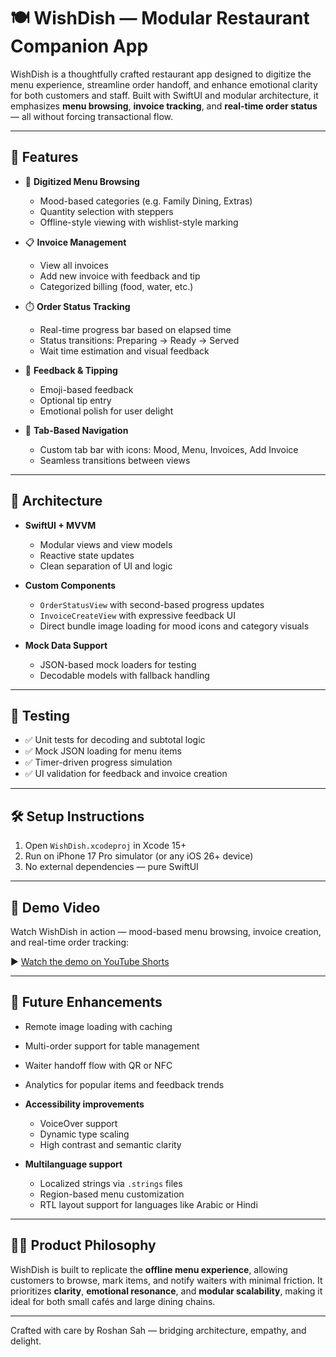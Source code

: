 # 🍽️ WishDish — Modular Restaurant Companion App

WishDish is a thoughtfully crafted restaurant app designed to digitize the menu experience, streamline order handoff, and enhance emotional clarity for both customers and staff. Built with SwiftUI and modular architecture, it emphasizes **menu browsing**, **invoice tracking**, and **real-time order status** — all without forcing transactional flow.

---

## 🚀 Features

- 🧾 **Digitized Menu Browsing**
  - Mood-based categories (e.g. Family Dining, Extras)
  - Quantity selection with steppers
  - Offline-style viewing with wishlist-style marking

- 📋 **Invoice Management**
  - View all invoices
  - Add new invoice with feedback and tip
  - Categorized billing (food, water, etc.)

- ⏱️ **Order Status Tracking**
  - Real-time progress bar based on elapsed time
  - Status transitions: Preparing → Ready → Served
  - Wait time estimation and visual feedback

- 💬 **Feedback & Tipping**
  - Emoji-based feedback
  - Optional tip entry
  - Emotional polish for user delight

- 🧭 **Tab-Based Navigation**
  - Custom tab bar with icons: Mood, Menu, Invoices, Add Invoice
  - Seamless transitions between views

---

## 🧱 Architecture

- **SwiftUI + MVVM**
  - Modular views and view models
  - Reactive state updates
  - Clean separation of UI and logic

- **Custom Components**
  - `OrderStatusView` with second-based progress updates
  - `InvoiceCreateView` with expressive feedback UI
  - Direct bundle image loading for mood icons and category visuals

- **Mock Data Support**
  - JSON-based mock loaders for testing
  - Decodable models with fallback handling

---

## 🧪 Testing

- ✅ Unit tests for decoding and subtotal logic  
- ✅ Mock JSON loading for menu items  
- ✅ Timer-driven progress simulation  
- ✅ UI validation for feedback and invoice creation

---

## 🛠️ Setup Instructions

1. Open `WishDish.xcodeproj` in Xcode 15+
2. Run on iPhone 17 Pro simulator (or any iOS 26+ device)
3. No external dependencies — pure SwiftUI

---

## 🎥 Demo Video

Watch WishDish in action — mood-based menu browsing, invoice creation, and real-time order tracking:

▶️ [Watch the demo on YouTube Shorts](https://youtube.com/shorts/k0BMyg5lXBg?feature=share)


---

## 🧭 Future Enhancements

- Remote image loading with caching  
- Multi-order support for table management  
- Waiter handoff flow with QR or NFC  
- Analytics for popular items and feedback trends  
- **Accessibility improvements**  
  - VoiceOver support  
  - Dynamic type scaling  
  - High contrast and semantic clarity

- **Multilanguage support**  
  - Localized strings via `.strings` files  
  - Region-based menu customization  
  - RTL layout support for languages like Arabic or Hindi


---

## 👨‍🍳 Product Philosophy

WishDish is built to replicate the **offline menu experience**, allowing customers to browse, mark items, and notify waiters with minimal friction. It prioritizes **clarity**, **emotional resonance**, and **modular scalability**, making it ideal for both small cafés and large dining chains.

---

Crafted with care by Roshan Sah — bridging architecture, empathy, and delight.
